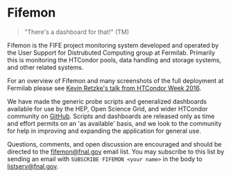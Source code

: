 # Fifemon

> "There's a dashboard for that!" (TM)

Fifemon is the FIFE project monitoring system developed and operated
by the User Support for Distrubuted Computing group at Fermilab.
Primarily this is monitoring the HTCondor pools, data handling and storage 
systems, and other related systems.

For an overview of Fifemon and many screenshots of the full deployment at Fermilab
please see [Kevin Retzke's talk from HTCondor Week 
2016](https://research.cs.wisc.edu/htcondor/HTCondorWeek2016/presentations/ThuRetzke_Fifemon.pdf).

We have made the generic probe scripts and generalized dashboards available for use
by the HEP, Open Science Grid, and wider HTCondor community on [GitHub](https://github.com/fifemon).
Scripts and dashboards are released only as time and effort permits on an 'as available' basis, 
and we look to the community for help in improving and expanding the application for general use.

Questions, comments, and open discussion are encouraged and should be directed to the fifemon@fnal.gov email list. 
You may subscribe to this list by sending an email with `SUBSCRIBE FIFEMON <your name>` in the body to listserv@fnal.gov.
